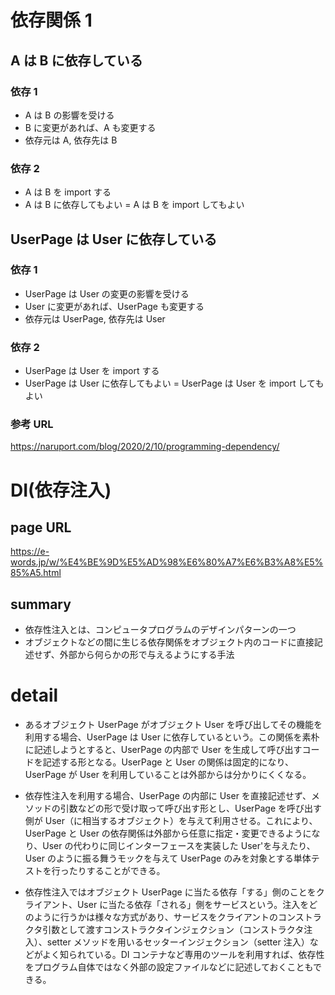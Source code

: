 # 依存関係 1

## A は B に依存している

### 依存 1

- A は B の影響を受ける
- B に変更があれば、A も変更する
- 依存元は A, 依存先は B

### 依存 2

- A は B を import する
- A は B に依存してもよい = A は B を import してもよい

## UserPage は User に依存している

### 依存 1

- UserPage は User の変更の影響を受ける
- User に変更があれば、UserPage も変更する
- 依存元は UserPage, 依存先は User

### 依存 2

- UserPage は User を import する
- UserPage は User に依存してもよい = UserPage は User を import してもよい

### 参考 URL

https://naruport.com/blog/2020/2/10/programming-dependency/

# DI(依存注入)

## page URL

https://e-words.jp/w/%E4%BE%9D%E5%AD%98%E6%80%A7%E6%B3%A8%E5%85%A5.html

## summary

- 依存性注入とは、コンピュータプログラムのデザインパターンの一つ
- オブジェクトなどの間に生じる依存関係をオブジェクト内のコードに直接記述せず、外部から何らかの形で与えるようにする手法

# detail

- あるオブジェクト UserPage がオブジェクト User を呼び出してその機能を利用する場合、UserPage は User に依存しているという。この関係を素朴に記述しようとすると、UserPage の内部で User を生成して呼び出すコードを記述する形となる。UserPage と User の関係は固定的になり、UserPage が User を利用していることは外部からは分かりにくくなる。

- 依存性注入を利用する場合、UserPage の内部に User を直接記述せず、メソッドの引数などの形で受け取って呼び出す形とし、UserPage を呼び出す側が User（に相当するオブジェクト）を与えて利用させる。これにより、UserPage と User の依存関係は外部から任意に指定・変更できるようになり、User の代わりに同じインターフェースを実装した User'を与えたり、User のように振る舞うモックを与えて UserPage のみを対象とする単体テストを行ったりすることができる。

- 依存性注入ではオブジェクト UserPage に当たる依存「する」側のことをクライアント、User に当たる依存「される」側をサービスという。注入をどのように行うかは様々な方式があり、サービスをクライアントのコンストラクタ引数として渡すコンストラクタインジェクション（コンストラクタ注入）、setter メソッドを用いるセッターインジェクション（setter 注入）などがよく知られている。DI コンテナなど専用のツールを利用すれば、依存性をプログラム自体ではなく外部の設定ファイルなどに記述しておくこともできる。
